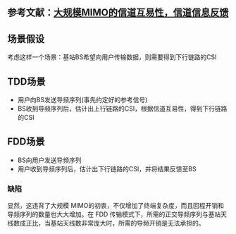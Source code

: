## 参考文献：[大规模MIMO的信道互易性，信道信息反馈](https://blog.csdn.net/fannyoona/article/details/107373118)
## 场景假设
考虑这样一个场景：基站BS希望向用户传输数据，则需要得到下行链路的CSI
## TDD场景
+ 用户向BS发送导频序列(事先约定好的参考信号)
+ BS收到导频序列后，估计出上行链路的CSI，根据信道互易性，得到下行链路的CSI
## FDD场景
+ BS向用户发送导频序列
+ 用户收到导频序列后，估计出下行链路的CSI，并将结果反馈至BS
### 缺陷 
显然，这违背了大规模 MIMO的初衷，不仅增加了终端复杂度，而且回程开销和导频序列的数量也大大增加。在 FDD 传输模式下，所需的正交导频序列与基站天线数成正比，当基站天线数非常庞大时，所需的导频开销是无法承担的。

